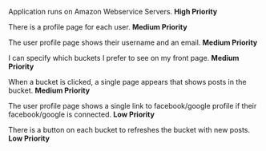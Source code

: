 Application runs on Amazon Webservice Servers. __High Priority__

There is a profile page for each user. __Medium Priority__

The user profile page shows their username and an email. __Medium Priority__

I can specify which buckets I prefer to see on my front page. __Medium Priority__

When a bucket is clicked, a single page appears that shows posts in the bucket. __Medium Priority__

The user profile page shows a single link to facebook/google profile if their facebook/google is connected. __Low Priority__

There is a button on each bucket to refreshes the bucket with new posts. __Low Priority__